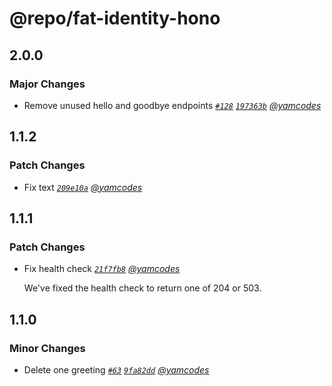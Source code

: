 # @repo/fat-identity-hono

## 2.0.0

### Major Changes

- Remove unused hello and goodbye endpoints _[`#128`](https://github.com/yamcodes/firebase-auth-test/pull/128) [`197363b`](https://github.com/yamcodes/firebase-auth-test/commit/197363b33de0550c995e501e323b9c5f5f790090) [@yamcodes](https://github.com/yamcodes)_

## 1.1.2

### Patch Changes

- Fix text _[`209e10a`](https://github.com/yamcodes/firebase-auth-test/commit/209e10a7bdd588dd430eda08468e2753641ec27e) [@yamcodes](https://github.com/yamcodes)_

## 1.1.1

### Patch Changes

- Fix health check _[`21f7fb8`](https://github.com/yamcodes/firebase-auth-test/commit/21f7fb8771506848fd0a443f9f5c425c522067ea) [@yamcodes](https://github.com/yamcodes)_

  We've fixed the health check to return one of 204 or 503.

## 1.1.0

### Minor Changes

- Delete one greeting _[`#63`](https://github.com/yamcodes/firebase-auth-test/pull/63) [`9fa82dd`](https://github.com/yamcodes/firebase-auth-test/commit/9fa82dd642182e8fc51984d98bbbf29cc1cbf565) [@yamcodes](https://github.com/yamcodes)_
